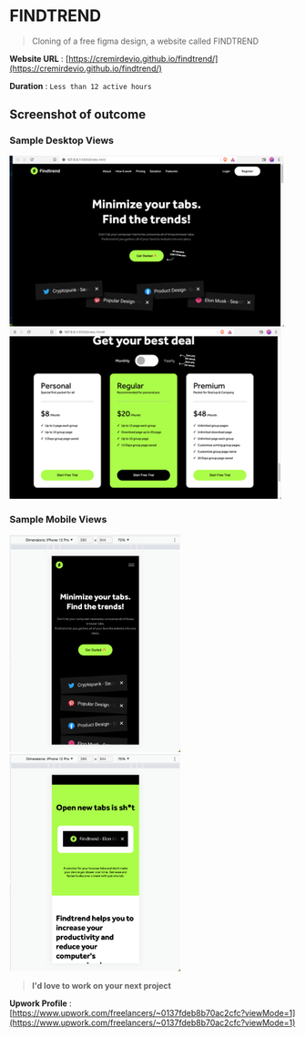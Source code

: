 # FINDTREND

> Cloning of a free figma design, a website called FINDTREND

**Website URL** : [https://cremirdevio.github.io/findtrend/](https://cremirdevio.github.io/findtrend/)

**Duration** : `Less than 12 active hours`

## Screenshot of outcome

### Sample Desktop Views

<img src="https://github.com/cremirdevio/findtrend/blob/main/images/screenshots/landing.png" alt="Landing Page on Desktop" style="height: 300px;">

<img src="https://github.com/cremirdevio/findtrend/blob/main/images/screenshots/landing-pricing.png" alt="Landing Page on Desktop" style="height: 300px;">

### Sample Mobile Views

<img src="https://github.com/cremirdevio/findtrend/blob/main/images/screenshots/landing-mobile.png" alt="Landing Page on Desktop" style="width: 300px;">

<img src="https://github.com/cremirdevio/findtrend/blob/main/images/screenshots/landing-mobile1.png" alt="Landing Page on Desktop" style="width: 300px;">


> **I'd love to work on your next project**

**Upwork Profile** : [https://www.upwork.com/freelancers/~0137fdeb8b70ac2cfc?viewMode=1](https://www.upwork.com/freelancers/~0137fdeb8b70ac2cfc?viewMode=1)
